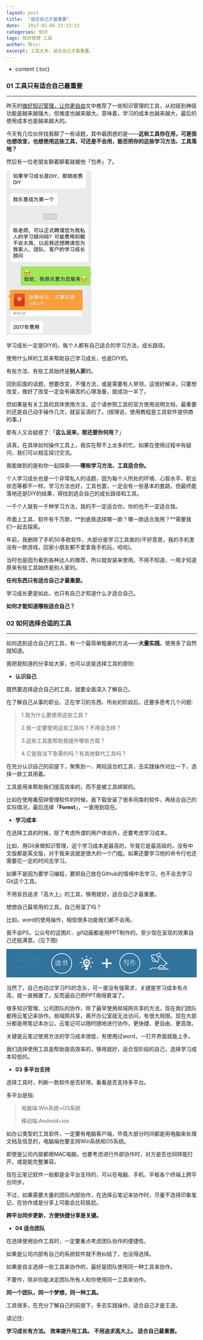 ```yaml
---
layout: post
title:  "适合自己才最重要"
date:   2017-02-06 23:33:33
categories: 知识
tags: 知识管理 工具
author: 陈sir
excerpt: 工具太多，适合自己才最重要。
---
```


* content
{:toc}

### **01 工具只有适合自己最重要**
***

昨天的[做好知识管理，让你更自由](2017-02-05-KnowledgeManagement.md)文中推荐了一些知识管理的工具，从初级到神级功能是越来越强大，但难度也越来越大。意味着，学习的成本也越来越大，最后的使用成本也是越来越大的。

今天有几位伙伴找我聊了一些话题，其中最困惑的是——**这些工具你在用，可是我也想改变，也想使用这些工具，可还是不会用，能否把你的这些学习方法、工具落地？**

然后有一位老朋友聊着聊着就被他「包养」了。

![](./_image/2017-02-06-19-21-28.jpg)

学习成长一定是DIY的，每个人都有自己适合的学习方法，成长路径。

使用什么样的工具来帮助自己学习成长，也是DIY的。

有些方法、有些工具始终是**别人家**的。

回到前面的话题，想要改变，不懂方法，或是需要有人带领，这很好解决，只要想改变，做好了改变一定会有痛苦的心理准备，就成功一半了。

但如果是有关工具的具体使用方法，这个请参照工具的官方使用说明文档，最重要的还是自己动手操作几次，就妥妥滴的了。(按理说，使用教程是工具软件提供商的事。)

那有人又会疑惑了:「**这么说来，那还要你何用？**」

讲真，在具体如何操作工具上，我实在帮不上太多的忙。如果在使用过程中有疑问，我们可以相互探讨交流。

我能做到的是和你一起探索——**哪些学习方法、工具适合你。**

个人学习成长也是一个非常私人的话题，因为每个人所处的环境、心智水平、职业状态等都不一样。学习方法也好，工具也罢，一定会有一些基本的套路，但最终能落地还是DIY的结果，得找到适合自己的成长路径和工具。

一千个人就有一千种学习方法，我的不一定适合你，你的也不一定适合我。

市面上工具、软件有千万款，**到底我选择哪一款？哪一款适合我用？**需要我们一起去探索。

年前，我删除了手机50多款软件，大部分是学习工具类的(不好意思，我的手机里没有一款游戏，回家小朋友都不爱拿我手机玩，哈哈)。

当时也是因为看到各种达人的推荐，所以就安装来使用。不用不知道，一用才知道原来有些工具始终是别人家的。

**任何东西只有适合自己才最重要。**

学习成长更是如此，也只有自己才知道什么才适合自己。

**如何才能知道哪些适合自己？**

### **02 如何选择合适的工具**
***

如何选到适合自己的工具，有一个最简单粗暴的方法——**大量实践**。使用多了自然就知道。

我把我知道的分享给大家，也可以说是选择工具的原则:

- **认识自己**

既然要选择适合自己的工具，就要全面深入了解自己。

在了解自己从事的职业、正在学习的东西、所处的阶段后，还要多思考几个问题:

>1.我为什么要使用这些工具？
> 
>2.我一定要使用这些工具吗？不用会怎样？
> 
> 3.这些工具能帮助我提升哪些方面？
> 
> 4.它是我当下急需的吗？有其他替代工具吗？

在充分认识自己的前提下，聚焦到一、两较适合的工具，去实践操作对比一下，选择一款工具用着。

工具是用来帮助我们提高效率的，而不是被工具绑架的。

比如在使用番茄钟管理软件的时候，我下载安装了很多同类的软件，再结合自己的实际情况，最后选择「**Forest**」，一直用到现在。

- **学习成本**

在选择工具的时候，除了考虑所谓的用户体验外，还要考虑学习成本。

比如，用Git来做知识管理，这个学习成本是最高的，毕竟它是最高级的，没有中文版都是英文版，对于我来说就是很大的一个门槛。如果还要学习他的命令行也还需要花一定的时间去学习。

如果不是因为要学习编程，要把自己放在Github的情境中去学习，也不会去学习Git这个工具。

不用盲目追求「高大上」的工具，够用就好，适合自己才最重要。

想想自己最常用的工具，自己用溜了吗？

比如，word的使用操作，相信很多功能我们都不会用。

我不会PS，公众号的这图片、gif动画都是用PPT制作的。至少现在呈现的效果自己还挺满意。(见下图)

![](./_image/陈sir引导.gif)

当然了，自己也动过学习PS的念头，可一直没有强需求，关键是学习成本有点高，就一直搁置了。反而逼自己把PPT用得更溜了。

很多知识管理、公司团队的协作，除了最早使用局域网共享的方法，现在我们团队都用云笔记来协作。局域网共享，离开办公室就无法访问，有很大局限。现在大部分都是用笔记本办公，云笔记可以随时随地进行协作，更快捷、更自由、更高效。

关键是云笔记使用方法的学习成本很低，有使用过word，一打开界面就能上手。

我们选择使用工具是帮助提高效率的，够用就好，适合现阶段的自己，选择学习成本较低的。

- **03 多平台支持**

选择工具时，判断一款软件是否好用，看看是否支持多平台。

多平台是指:

>电脑端:Win系统+OS系统
> 
> 移动端:Android+ios

如办公类型的工具软件，一定要有电脑客户端，毕竟大部分时间都是用电脑来处理文档及信息的，电脑端也要支持Win系统和OS系统。

即使是公司内部都用MAC电脑，也要考虑进行外部协作时，对方是否也同样能打开，或是能完整兼容。

现在云笔记软件一般都是全平台支持的，可以在电脑、手机、平板各个终端上跨平台同步。

不过，如果需要大量的团队内部协作，在选择云笔记来协作时，尽量不选择印象笔记，在协作或是分享上可能会比较尴尬。

**跨平台同步更新，方便快捷分享是关键。**

- **04 适合团队**

在选择使用协作工具时，一定要重点考虑团队协作的便捷性。

如果是公司内部有自己的系统软件就不用纠结了，也没得选择。

如果是自主选择一些工具来协作的，最好是团队使用同一种工具来协作。

不要作，除非你能决定团队所有人和你使用同一工具来协作。

**同一个团队，同一个梦想，同一种工具。**

工具很多，在充分了解自己的前提下，多去实践操作，适合自己才是王道。

请记住:

**学习成长有方法。**
**效率提升用工具。**
**不用追求高大上。**
**适合自己最重要。**